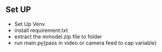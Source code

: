 ## Set UP
- Set Up Venv
- install requirement.txt
- extract the mmodel.zip file to folder
- run main.py(pass in video or camera feed to cap variable)